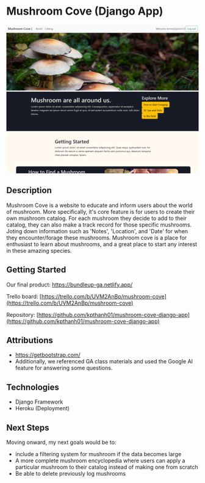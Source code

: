 # Mushroom Cove (Django App)
![MushroomCove](https://github.com/kpthanh01/mushroom-cove-django-app/blob/main/main_app/static/images/Screenshot%202024-12-17%20065954.png)
![MushroomCove](https://github.com/kpthanh01/mushroom-cove-django-app/blob/main/main_app/static/images/Screenshot%202024-12-17%20070007.png)

## Description
Mushroom Cove is a website to educate and inform users about the world of mushroom. More specifically, it's core feature is for users to create their own mushroom catalog. For each mushroom they decide to add to their catalog, they can also make a track record for those specific mushrooms. Joting down information such as 'Notes', 'Location', and 'Date' for when they encounter/forage these mushrooms. Mushroom cove is a place for enthusiast to learn about mushrooms, and a great place to start any interest in these amazing species.

## Getting Started
Our final product: https://bundleup-ga.netlify.app/

Trello board: [https://trello.com/b/UVM2AnBp/mushroom-cove](https://trello.com/b/UVM2AnBp/mushroom-cove)

Repository: [https://github.com/kpthanh01/mushroom-cove-django-app](https://github.com/kpthanh01/mushroom-cove-django-app)

## Attributions
- https://getbootstrap.com/
- Additionally, we referenced GA class materials and used the Google AI feature for answering some questions.

## Technologies
- Django Framework
- Heroku (Deployment)

## Next Steps
Moving onward, my next goals would be to:
- include a filtering system for mushroom if the data becomes large
- A more complete mushroom encyclopedia where users can apply a particular mushroom to their catalog instead of making one from scratch
- Be able to delete previously log mushrooms
